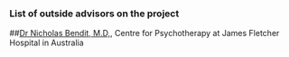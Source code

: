 ### List of outside advisors on the project

##[Dr Nicholas Bendit, M.D,](https://www.researchgate.net/profile/Nicholas_Bendit), Centre for Psychotherapy at James Fletcher Hospital in Australia
